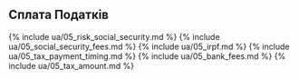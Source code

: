 ## Сплата Податків

{% include ua/05_risk_social_security.md %}
{% include ua/05_social_security_fees.md %}
{% include ua/05_irpf.md %}
{% include ua/05_tax_payment_timing.md %}
{% include ua/05_bank_fees.md %}
{% include ua/05_tax_amount.md %}
